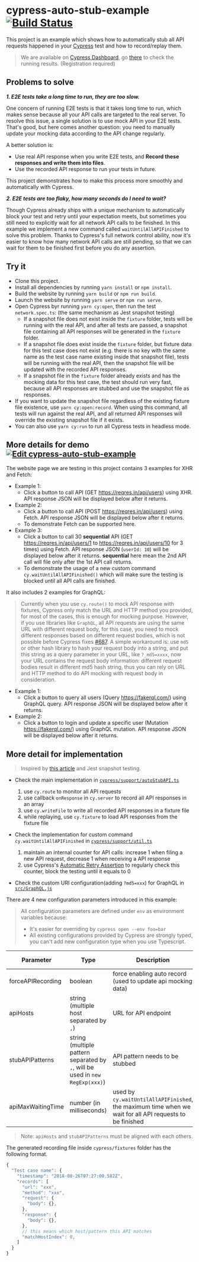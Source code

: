 # cypress-auto-stub-example [![Build Status](https://travis-ci.org/PinkyJie/cypress-auto-stub-example.svg?branch=master)](https://travis-ci.org/PinkyJie/cypress-auto-stub-example)

This project is an example which shows how to automatically stub all API requests happened in your [Cypress](https://www.cypress.io/) test and how to record/replay them.

> We are available on [Cypress Dashboard](https://www.cypress.io/dashboard/), go [there](https://dashboard.cypress.io/#/projects/nf8wkk/runs) to check the running results. (Registration required)

## Problems to solve

**_1. E2E tests take a long time to run, they are too slow._**

One concern of running E2E tests is that it takes long time to run, which makes sense because all your API calls are targeted to the real server. To resolve this issue, a single solution is to use mock API in your E2E tests. That's good, but here comes another question: you need to manually update your mocking data according to the API change regularly.

A better solution is:

- Use real API response when you write E2E tests, and **Record these responses and write them into files**.
- Use the recorded API response to run your tests in future.

This project demonstrates how to make this process more smoothly and automatically with Cypress.

**_2. E2E tests are too flaky, how many seconds do I need to wait?_**

Though Cypress already ships with a unique mechanism to automatically block your test and retry until your expectation meets, but sometimes you still need to explicitly wait for all network API calls to be finished. In this example we implement a new command called `waitUntilAllAPIFinished` to solve this problem. Thanks to Cypress's full network control ability, now it's easier to know how many network API calls are still pending, so that we can wait for them to be finished first before you do any assertion.

## Try it

- Clone this project.
- Install all dependencies by running `yarn install` or `npm install`.
- Build the website by running `yarn build` or `npm run build`.
- Launch the website by running `yarn serve` or `npm run serve`.
- Open Cypress byr running `yarn cy:open`, then run the test `network.spec.ts`: (the same mechanism as Jest snapshot testing)
  - If a snapshot file does not exist inside the `fixture` folder, tests will be running with the real API, and after all tests are passed, a snapshot file containing all API responses will be generated in the `fixture` folder.
  - If a snapshot file does exist inside the `fixture` folder, but fixture data for this test case does not exist (e.g. there is no key with the same name as the test case name existing inside that snapshot file), tests will be running with the real API, then the snapshot file will be updated with the recorded API responses.
  - If a snapshot file in the `fixture` folder already exists and has the mocking data for this test case, the test should run very fast, because all API responses are stubbed and use the snapshot file as responses.
- If you want to update the snapshot file regardless of the existing fixture file existence, use `yarn cy:open:record`. When using this command, all tests will run against the real API, and all returned API responses will override the existing snapshot file if it exists.
- You can also use `yarn cy:run` to run all Cypress tests in headless mode.

## More details for demo [![Edit cypress-auto-stub-example](https://codesandbox.io/static/img/play-codesandbox.svg)](https://codesandbox.io/s/github/PinkyJie/cypress-auto-stub-example/tree/master/)

The website page we are testing in this project contains 3 examples for XHR and Fetch:

- Example 1:
  - Click a button to call API (GET https://reqres.in/api/users) using XHR. API response JSON will be displayed below after it returns.
- Example 2:
  - Click a button to call API (POST https://reqres.in/api/users) using Fetch. API response JSON will be displayed below after it returns.
  - To demonstrate Fetch can be supported here.
- Example 3:
  - Click a button to call 30 **sequential** API (GET https://reqres.in/api/users/1 to https://reqres.in/api/users/10 for 3 times) using Fetch. API response JSON (`userId: 10`) will be displayed below after it returns. **sequential** here mean the 2nd API call will file only after the 1st API call returns.
  - To demonstrate the usage of a new custom command `cy.waitUntilAllAPIFinished()` which will make sure the testing is blocked until all API calls are finished.

It also includes 2 examples for GraphQL:

> Currently when you use `cy.route()` to mock API response with fixtures, Cypress only match the URL and HTTP method you provided, for most of the cases, this is enough for mocking purpose. However, if you use libraries like `GraphQL`, all API requests are using the same URL with different request body, for this case, you need to mock different responses based on different request bodies, which is not possible before Cypress fixes [#687](https://github.com/cypress-io/cypress/issues/687). A simple workaround is: use `md5` or other hash library to hash your request body into a string, and put this string as a query parameter in your URL, like `?_md5=xxxx`, now your URL contains the request body information: different request bodies result in different md5 hash string, thus you can rely on URL and HTTP method to do API mocking with request body in consideration.

- Example 1:
  - Click a button to query all users (Query https://fakerql.com/) using GraphQL query. API response JSON will be displayed below after it returns.
- Example 2:
  - Click a button to login and update a specific user (Mutation https://fakerql.com/) using GraphQL mutation. API response JSON will be displayed below after it returns.

## More detail for implementation

> Inspired by [this article](https://medium.com/ax2-inc/dynamic-xhr-responses-recording-stubbing-with-cypress-9257d4f730cd) and Jest snapshot testing.

- Check the main implementation in [`cypress/support/autoStubAPI.ts`](cypress/support/autoStubAPI.ts)

  1. use `cy.route` to monitor all API requests
  2. use callback `onResponse` in `cy.server` to record all API responses in an array
  3. use `cy.writeFile` to write all recorded API responses in a fixture file
  4. while replaying, use `cy.fixture` to load API responses from the fixture file

- Check the implementation for custom command `cy.waitUntilAllAPIFinished` in [`cypress/support/util.ts`](cypress/support/util.ts)

  1. maintain an internal counter for API calls: increase 1 when filing a new API request, decrease 1 when receiving a API response
  2. use Cypress's [Automatic Retry Assertion](https://docs.cypress.io/guides/core-concepts/introduction-to-cypress.html#Asserting-in-English) to regularly check this counter, block the testing until it equals to 0

- Check the custom URI configuration(adding `?md5=xxx`) for GraphQL in [`src/GraphQL.js`](src/GraphQL.js)

There are 4 new configuration parameters introduced in this example:

> All configuration parameters are defined under `env` as environment variables because:
>
> - It's easier for overriding by `cypress open --env foo=bar`
> - All existing configurations provided by Cypress are strongly typed, you can't add new configuration type when you use Typescript.

| Parameter         | Type                                                                          | Description                                                                                             | Required           | Default Value |
| ----------------- | ----------------------------------------------------------------------------- | ------------------------------------------------------------------------------------------------------- | ------------------ | ------------- |
| forceAPIRecording | boolean                                                                       | force enabling auto record (used to update api mocking data)                                            |                    | false         |
| apiHosts          | string (multiple host separated by `,`)                                       | URL for API endpoint                                                                                    | :white_check_mark: |               |
| stubAPIPatterns   | string (multiple pattern separated by `,`, will be used in `new RegExp(xxx)`) | API pattern needs to be stubbed                                                                         | :white_check_mark: |               |
| apiMaxWaitingTime | number (in milliseconds)                                                      | used by `cy.waitUntilAllAPIFinished`, the maximum time when we wait for all API requests to be finished |                    | 60000 (60s)   |

> Note: `apiHosts` and `stubAPIPatterns` must be aligned with each others.

The generated recording file inside `cypress/fixtures` folder has the following format.

```javascript
{
  "Test case name": {
    "timestamp": "2018-08-26T07:27:00.582Z",
    "records": [
      "url": "xxx",
      "method": "xxx",
      "request": {
        "body": {},
      },
      "response": {
        "body": {},
      },
      // this means which host/pattern this API matches
      "matchHostIndex": 0,
    ]
  }
}
```
